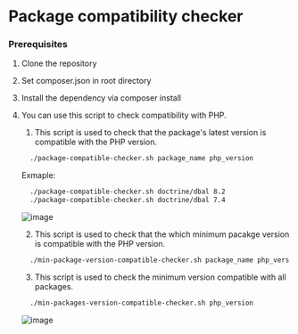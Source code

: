 # Package compatibility checker

### Prerequisites
1. Clone the repository
   
2. Set composer.json in root directory

2. Install the dependency via composer install

3. You can use this script to check compatibility with PHP.

   1. This script is used to check that the package's latest version is compatible with the PHP version.
   ```sh
     ./package-compatible-checker.sh package_name php_version
   ```

   Exmaple:      
   ```sh
     ./package-compatible-checker.sh doctrine/dbal 8.2
     ./package-compatible-checker.sh doctrine/dbal 7.4
   ```

   ![image](https://github.com/jay-biztech/package-compatible-checker/assets/74171859/7b56b59e-87e4-4ab3-9b0b-4a3eb096c1c1)


   2. This script is used to check that the which minimum pacakge version is compatible with the PHP version.
   ```sh
     ./min-package-version-compatible-checker.sh package_name php_version
   ```

   3. This script is used to check the minimum version compatible with all packages.
   ```sh
     ./min-packages-version-compatible-checker.sh php_version
   ```

   ![image](https://github.com/jay-biztech/package-compatible-checker/assets/74171859/03ed5cd0-5ed9-48e4-b0e4-488eff3981ee)


   
